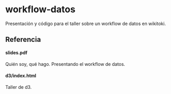 # workflow-datos
Presentación y código para el taller sobre un workflow de datos en wikitoki.

## Referencia

#### slides.pdf
Quién soy, qué hago. Presentando el workflow de datos.

#### d3/index.html
Taller de d3.
